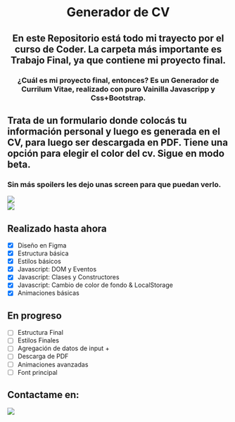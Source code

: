 <h1 align="center">Generador de CV</h1>

<h2 align="center">
En este Repositorio está todo mi trayecto por el curso de Coder. La carpeta más importante es Trabajo Final, ya que contiene mi proyecto final.
</h2>

<h3 align="center">
¿Cuál es mi proyecto final, entonces? 
Es un Generador de Currilum Vitae, realizado con puro Vainilla Javascripp y Css+Bootstrap.
</h3>


## Trata de un formulario donde colocás tu información personal y luego es generada en el CV, para luego ser descargada en PDF. Tiene una opción para elegir el color del cv. Sigue en modo beta.

### Sin más spoilers les dejo unas screen para que puedan verlo.

<img align="center" justify="center" src="https://i.postimg.cc/Y9qC4Kx9/1.png" />

<br>

<img align="center" justify="center" src="https://i.postimg.cc/j5gdPg8h/2.png" />

## Realizado hasta ahora

- [x] Diseño en Figma
- [x] Estructura básica
- [x] Estilos básicos
- [x] Javascript: DOM y Eventos
- [x] Javascript: Clases y Constructores
- [x] Javascript: Cambio de color de fondo & LocalStorage 
- [x] Animaciones básicas

## En progreso
- [ ] Estructura Final
- [ ] Estilos Finales
- [ ] Agregación de datos de input +
- [ ] Descarga de PDF
- [ ] Animaciones avanzadas
- [ ] Font principal

## Contactame en:

<a href="https://www.linkedin.com/in/torresmessenzani/">
<img src="https://img.shields.io/badge/LinkedIn-0077B5?style=for-the-badge&logo=linkedin&logoColor=white" /></a>

